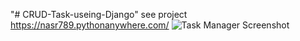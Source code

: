 "# CRUD-Task-useing-Django" 
see project https://nasr789.pythonanywhere.com/
![Task Manager Screenshot](screen/Capture.JPGg "task")
